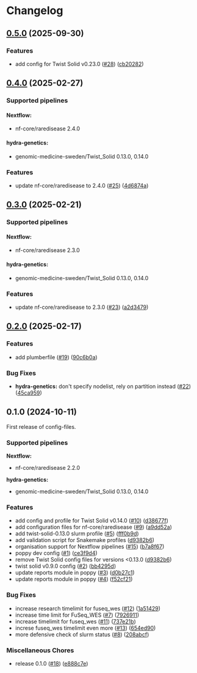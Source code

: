 # Changelog

## [0.5.0](https://github.com/gmc-norr/config-files/compare/v0.4.0...v0.5.0) (2025-09-30)


### Features

* add config for Twist Solid v0.23.0 ([#28](https://github.com/gmc-norr/config-files/issues/28)) ([cb20282](https://github.com/gmc-norr/config-files/commit/cb202821b382d9dc773a504d7cef0c95980a78d6))

## [0.4.0](https://github.com/gmc-norr/config-files/compare/v0.3.0...v0.4.0) (2025-02-27)

### Supported pipelines

#### Nextflow:

- nf-core/raredisease 2.4.0

#### hydra-genetics:

- genomic-medicine-sweden/Twist_Solid 0.13.0, 0.14.0

### Features

* update nf-core/raredisease to 2.4.0 ([#25](https://github.com/gmc-norr/config-files/issues/25)) ([4d6874a](https://github.com/gmc-norr/config-files/commit/4d6874ab3b255efdbc94e4e1e4ef16cf928399dd))

## [0.3.0](https://github.com/gmc-norr/config-files/compare/v0.2.0...v0.3.0) (2025-02-21)

### Supported pipelines

#### Nextflow:

- nf-core/raredisease 2.3.0

#### hydra-genetics:

- genomic-medicine-sweden/Twist_Solid 0.13.0, 0.14.0

### Features

* update nf-core/raredisease to 2.3.0 ([#23](https://github.com/gmc-norr/config-files/issues/23)) ([a2d3479](https://github.com/gmc-norr/config-files/commit/a2d34795fa7d6cef77f563f72a075933adc821ae))

## [0.2.0](https://github.com/gmc-norr/config-files/compare/v0.1.0...v0.2.0) (2025-02-17)


### Features

* add plumberfile ([#19](https://github.com/gmc-norr/config-files/issues/19)) ([90c6b0a](https://github.com/gmc-norr/config-files/commit/90c6b0adedd9331e6cd9c8dbfd39916a895baada))


### Bug Fixes

* **hydra-genetics:** don't specify nodelist, rely on partition instead ([#22](https://github.com/gmc-norr/config-files/issues/22)) ([45ca959](https://github.com/gmc-norr/config-files/commit/45ca9593d2eea446753a2b9885c57a86b23679e1))

## 0.1.0 (2024-10-11)

First release of config-files.

### Supported pipelines

**Nextflow:**
- nf-core/raredisease 2.2.0

**hydra-genetics:**
- genomic-medicine-sweden/Twist_Solid 0.13.0, 0.14.0

### Features

* add config and profile for Twist Solid v0.14.0 ([#10](https://github.com/gmc-norr/config-files/issues/10)) ([d38677f](https://github.com/gmc-norr/config-files/commit/d38677f1cf69c3494b908a86a98a4ce95ba7c1f2))
* add configuration files for nf-core/raredisease ([#9](https://github.com/gmc-norr/config-files/issues/9)) ([a9dd52a](https://github.com/gmc-norr/config-files/commit/a9dd52a0d04e8c76580a5ebea6e9a54a3237807e))
* add twist-solid-0.13.0 slurm profile ([#5](https://github.com/gmc-norr/config-files/issues/5)) ([fff0b9d](https://github.com/gmc-norr/config-files/commit/fff0b9dff22b935ebdd05fa6c343fa855981fc3a))
* add validation script for Snakemake profiles ([d9382b6](https://github.com/gmc-norr/config-files/commit/d9382b6ced85bb3833d0398bad95a510f5edd969))
* organisation support for Nextflow pipelines ([#15](https://github.com/gmc-norr/config-files/issues/15)) ([b7a8f67](https://github.com/gmc-norr/config-files/commit/b7a8f674f3bf07951270315adb51c23d2bd4d734))
* poppy dev config ([#1](https://github.com/gmc-norr/config-files/issues/1)) ([ce3f9d4](https://github.com/gmc-norr/config-files/commit/ce3f9d444a0c4073ff02a27c2f85e3a4700e4e23))
* remove Twist Solid config files for versions &lt;0.13.0 ([d9382b6](https://github.com/gmc-norr/config-files/commit/d9382b6ced85bb3833d0398bad95a510f5edd969))
* twist solid v0.9.0 config ([#2](https://github.com/gmc-norr/config-files/issues/2)) ([bb4295d](https://github.com/gmc-norr/config-files/commit/bb4295d07828a4a5377593b7291fcb4d7de689f4))
* update reports module in poppy ([#3](https://github.com/gmc-norr/config-files/issues/3)) ([d0b27c1](https://github.com/gmc-norr/config-files/commit/d0b27c1bcaffbe629864bd7bc7b704027d096205))
* update reports module in poppy ([#4](https://github.com/gmc-norr/config-files/issues/4)) ([f52cf21](https://github.com/gmc-norr/config-files/commit/f52cf21dd9938b0f69f6a891021b5d6a8b89d668))


### Bug Fixes

* increase research timelimit for fuseq_wes ([#12](https://github.com/gmc-norr/config-files/issues/12)) ([1a51429](https://github.com/gmc-norr/config-files/commit/1a5142955500d7bfdd5890f6691f9c835ca9889e))
* increase time limit for FuSeq_WES ([#7](https://github.com/gmc-norr/config-files/issues/7)) ([7926911](https://github.com/gmc-norr/config-files/commit/7926911115a9d0ff45ed58c344313aab6e8a261c))
* increase timelimit for fuseq_wes ([#11](https://github.com/gmc-norr/config-files/issues/11)) ([737e21b](https://github.com/gmc-norr/config-files/commit/737e21bebbaab56fb55ededb590daf439010e681))
* increse fuseq_wes timelimit even more ([#13](https://github.com/gmc-norr/config-files/issues/13)) ([654ed90](https://github.com/gmc-norr/config-files/commit/654ed90a8506cdb201cdca3ae6e5b5ced387f138))
* more defensive check of slurm status ([#8](https://github.com/gmc-norr/config-files/issues/8)) ([208abcf](https://github.com/gmc-norr/config-files/commit/208abcf01d254270c50b0b2a2f31c4b77c6b61e0))


### Miscellaneous Chores

* release 0.1.0 ([#18](https://github.com/gmc-norr/config-files/issues/18)) ([e888c7e](https://github.com/gmc-norr/config-files/commit/e888c7ebc181f5a459cf928076710666cd369ba4))

